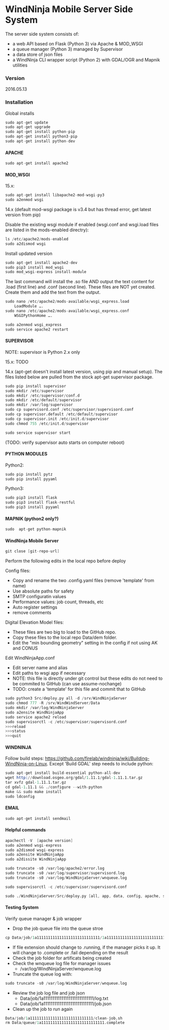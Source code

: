 # WindNinja Mobile Server Side System

The server side system consists of:
 - a web API based on Flask (Python 3) via Apache & MOD_WSGI
 - a queue manager (Python 3) managed by Supervisor
 - a data store of json files
 - a WindNinja CLI wrapper script (Python 2) with GDAL/OGR and Mapnik utilities

### Version 
2016.05.13

### Installation

Global installs
```s
sudo apt-get update
sudo apt-get upgrade
sudo apt-get install python-pip
sudo apt-get install python3-pip
sudo apt-get install python-dev
```

#### APACHE
```s
sudo apt-get install apache2
```

#### MOD_WSGI
15.x:
```s
sudo apt-get install libapache2-mod-wsgi-py3
sudo a2enmod wsgi
```

14.x (default mod-wsgi package is v3.4 but has thread error, get latest version from pip)

Disable the existing wsgi module if enabled (wsgi.conf and wsgi.load files are listed in the mods-enabled directry):
```s
ls /etc/apache2/mods-enabled
sudo a2dismod wsgi
```
Install updated version
```s
sudo apt-get install apache2-dev
sudo pip3 install mod_wsgi
sudo mod_wsgi-express install-module
```
The last command will install the .so file AND output the text content for .load (first line) and .conf (second line).  These files are NOT yet created.  Create them and add the text from the output.
```s
sudo nano /etc/apache2/mods-available/wsgi_express.load
	LoadModule ….
sudo nano /etc/apache2/mods-available/wsgi_express.conf
	WSGIPythonHome ….

sudo a2enmod wsgi_express
sudo service apache2 restart
```

#### SUPERVISOR
NOTE: supervisor is Python 2.x only

15.x:  TODO

14.x (apt-get doesn't install latest version, using pip and manual setup). The files listed below are pulled from the stock apt-get supervisor package. 
```s
sudo pip install supervisor
sudo mkdir /etc/supervisor
sudo mkdir /etc/supervisor/conf.d
sudo mkdir /etc/default/supervisor
sudo mkdir /var/log/supervisor
sudo cp supervisord.conf /etc/supervisor/supervisord.conf
sudo cp supervisor.default /etc/default/supervisor
sudo cp supervisor.init /etc/init.d/supervisor 
sudo chmod 755 /etc/init.d/supervisor

sudo service supervisor start
```
(TODO: verify supervisor auto starts on computer reboot)

#### PYTHON MODULES
Python2:
```s
sudo pip install pytz
sudo pip install pyyaml
```
Python3:
```s
sudo pip3 install flask
sudo pip3 install flask-restful
sudo pip3 install pyyaml
```
#### MAPNIK (python2 only?)
```s
sudo  apt-get python-mapnik
```

#### WindNinja Mobile Server
```s
git close [git-repo-url]
```
Perform the following edits in the local repo before deploy

Config files:
- Copy and rename the two .config.yaml files (remove 'template' from name)
- Use absolute paths for safety
- SMTP configuratin values
- Performance values: job count, threads, etc
- Auto register settings
- remove comments

Digital Elevation Model files:  
- These files are two big to load to the GitHub repo.  
- Copy these files to the local repo Data/dem folder.  
- Edit the "min bounding geometry" setting in the config if not using AK and CONUS

Edit WindNinjaApp.conf 
- Edit server name and alias 
- Edit paths to wsgi app if necessary
- NOTE: this file is directly under git control but these edits do not need to be commited to GitHub (can use assume-nochange)
- TODO: create a 'template' for this file and commit that to GitHub

```s
sudo python3 Src/deploy.py all -d /srv/WindNinjaServer
sudo chmod 777 -R /srv/WindWindServer/Data
sudo mkdir /var/log/WindNinjaServer
sudo a2ensite WindNinjaApp
sudo service apache2 reload
sudo supervisorctl -c /etc/supervisor/supervisord.conf
>>>reload
>>>status
>>>quit
```

#### WINDNINJA
Follow build steps: https://github.com/firelab/windninja/wiki/Building-WindNinja-on-Linux. Except 'Build GDAL' step needs to include python:

```s
sudo apt-get install build-essential python-all-dev
wget http://download.osgeo.org/gdal/1.11.1/gdal-1.11.1.tar.gz
tar xvfz gdal-1.11.1.tar.gz
cd gdal-1.11.1 && ./configure --with-python
make && sudo make install
sudo ldconfig
```

#### EMAIL
```s
sudo apt-get install sendmail
```

#### Helpful commands 
```s
apachectl -V  [apache version]
sudo a2enmod wsgi-express
sudo a2dismod wsgi-express
sudo a2ensite WindNinjaApp
sudo a2dissite WindNinjaApp

sudo truncate -s0 /var/log/apache2/error.log
sudo truncate -s0 /var/log/supervisor/supervisord.log
sudo truncate -s0 /var/log/WindNinjaServer/wnqueue.log

sudo supervisorctl -c /etc/supervisor/supervisord.conf

sudo ./WindNinjaServer/Src/deploy.py [all, app, data, config, apache, supervisor] -d /srv/WindNinjaServer
```

#### Testing System
Verify queue manager & job wrapper
- Drop the job queue file into the queue stroe 
```s
cp Data/job/1a1111111111111111111111111111/1a1111111111111111111111111111.pending Data/queue
```
- If file extension should change to .running, if the manager picks it up.  It will change to .complete or .fail depending on the result 
- Check the job folder for artificats being created
- Check the wnqueue log file for manager issues 
    - /var/log/WindNinjaServer/wnqueue.log
- Truncate the queue log with:
```s
sudo truncate -s0 /var/log/WindNinjaServer/wnqueue.log 
```
- Review the job log file and job json
    - Data/job/1a1111111111111111111111111111/log.txt
    - Data/job/1a1111111111111111111111111111/job.json
- Clean up the job to run again
```s
Data/job/1a1111111111111111111111111111/clean-job.sh
rm Data/queue/1a1111111111111111111111111111.complete 
```

